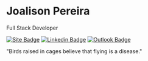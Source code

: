 # Joalison Pereira

Full Stack Developer

[![Site Badge](https://img.shields.io/badge/Site-joalisonpereia.github.io-blue)](https://joalisonpereira.github.io) 
[![Linkedin Badge](https://img.shields.io/badge/Linkedin-Joalison%20Pereira-blue)](https://www.linkedin.com/in/joalison-pereira-5b9031158) 
[![Outlook Badge](https://img.shields.io/badge/Email-joalison.pereira@hotmail.com-blue)](mailto:joalison.pereira@hotmail.com)

"Birds raised in cages believe that flying is a disease."

